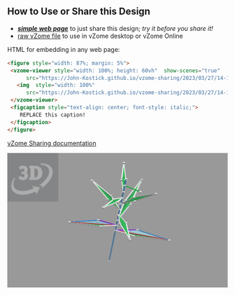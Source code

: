 
## How to Use or Share this Design

 - [***simple web page***](<https://John-Kostick.github.io/vzome-sharing/2023/03/27/14-12-42-Phyllotaxis-Study/>) to just share this design; *try it before you share it!*
 - [raw vZome file](<https://raw.githubusercontent.com/John-Kostick/vzome-sharing/main/2023/03/27/14-12-42-Phyllotaxis-Study/Phyllotaxis-Study.vZome>) to use in vZome desktop or vZome Online
 
 HTML for embedding in any web page:
 ```html
<figure style="width: 87%; margin: 5%">
  <vzome-viewer style="width: 100%; height: 60vh"  show-scenes="true"
       src="https://John-Kostick.github.io/vzome-sharing/2023/03/27/14-12-42-Phyllotaxis-Study/Phyllotaxis-Study.vZome" >
    <img  style="width: 100%"
       src="https://John-Kostick.github.io/vzome-sharing/2023/03/27/14-12-42-Phyllotaxis-Study/Phyllotaxis-Study.png" >
  </vzome-viewer>
  <figcaption style="text-align: center; font-style: italic;">
     REPLACE this caption!
  </figcaption>
</figure>
 ```

[vZome Sharing documentation](https://vzome.github.io/vzome/sharing.html#how-it-works)

![Image](<Phyllotaxis-Study.png>)

